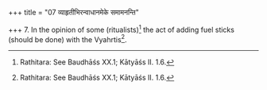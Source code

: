 +++
title = "07 व्याहृतीभिरन्वाधानमेके समामनन्ति"

+++
7. In the opinion of some (ritualists)[^1] the act of adding fuel sticks (should be done) with the Vyahrtis[^1].  

[^1]: Rathitara: See Baudhāśs XX.1; Kātyāśs II. 1.6.  

[^2]: Viz. bhūḥ, bhuvaḥ, svaḥ.  

